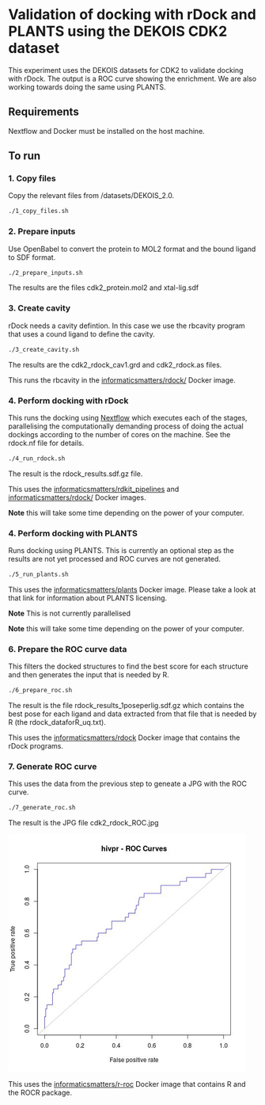 # Validation of docking with rDock and PLANTS using the DEKOIS CDK2 dataset

This experiment uses the DEKOIS datasets for CDK2 to validate docking with rDock.
The output is a ROC curve showing the enrichment.
We are also working towards doing the same using PLANTS.

## Requirements

Nextflow and Docker must be installed on the host machine.

## To run 

### 1. Copy files

Copy the relevant files from /datasets/DEKOIS_2.0.

```sh
./1_copy_files.sh
```

### 2. Prepare inputs

Use OpenBabel to convert the protein to MOL2 format and the bound ligand to SDF format. 


```sh
./2_prepare_inputs.sh
```

The results are the files cdk2_protein.mol2 and xtal-lig.sdf

### 3. Create cavity

rDock needs a cavity defintion. In this case we use the rbcavity program that uses a cound ligand to define the 
cavity.

```sh
./3_create_cavity.sh
```

The results are the cdk2_rdock_cav1.grd and cdk2_rdock.as files.

This runs the rbcavity in the [informaticsmatters/rdock/](https://hub.docker.com/r/informaticsmatters/rdock/) 
Docker image.

### 4. Perform docking with rDock

This runs the docking using [Nextflow](http://nextflow.io) which executes each of the stages, parallelising
the computationally demanding process of doing the actual dockings according to the number of cores on the machine.
See the rdock.nf file for details.

```sh
./4_run_rdock.sh
```
The result is the rdock_results.sdf.gz file.

This uses the [informaticsmatters/rdkit_pipelines](https://hub.docker.com/r/informaticsmatters/rdkit_pipelines/) 
and [informaticsmatters/rdock/](https://hub.docker.com/r/informaticsmatters/rdock/) 
Docker images.

**Note** this will take some time depending on the power of your computer.

### 4. Perform docking with PLANTS

Runs docking using PLANTS. This is currently an optional step as the results are not yet processed and ROC curves are not generated.

```sh
./5_run_plants.sh
```

This uses the [informaticsmatters/plants](https://hub.docker.com/r/informaticsmatters/plants/) Docker image.
Please take a look at that link for information about PLANTS licensing.

**Note** This is not currently parallelised

**Note** this will take some time depending on the power of your computer.

### 6. Prepare the ROC curve data

This filters the docked structures to find the best score for each structure and then generates the input
that is needed by R. 

```sh
./6_prepare_roc.sh
```

The result is the file rdock_results_1poseperlig.sdf.gz which contains the best pose for each ligand and data extracted
from that file that is needed by R (the rdock_dataforR_uq.txt).

This uses the [informaticsmatters/rdock](https://hub.docker.com/r/informaticsmatters/rdock/builds/) Docker image
that contains the rDock programs.

### 7. Generate ROC curve

This uses the data from the previous step to geneate a JPG with the ROC curve.

```sh
./7_generate_roc.sh
```

The result is the JPG file cdk2_rdock_ROC.jpg

![result.jpg](result.jpg)


This uses the [informaticsmatters/r-roc](https://hub.docker.com/r/informaticsmatters/r-roc/builds/) Docker image 
that contains R and the ROCR package.






